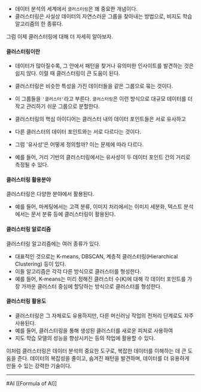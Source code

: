 - 데이터 분석의 세계에서 `클러스터링`은 꽤 중요한 개념이다. 
- 클러스터링은 사실상 데이터의 자연스러운 그룹을 찾아내는 방법으로, 비지도 학습 알고리즘의 한 종류다. 

그럼 이제 클러스터링에 대해 더 자세히 알아보자.

#### 클러스터링이란

- 데이터가 많아질수록, 그 안에서 패턴을 찾거나 유의미한 인사이트를 발견하는 것은 쉽지 않다. 이럴 때 클러스터링이 큰 도움이 된다. 
- 클러스터링은 비슷한 특성을 가진 데이터들을 같은 그룹으로 묶는 것이다. 
- 이 그룹들을 `'클러스터'`라고 부른다. `클러스터링`은 이런 방식으로 대규모 데이터를 더 작고 관리하기 쉬운 그룹으로 분할한다.

- 클러스터링의 핵심 아이디어는 클러스터 내의 데이터 포인트들은 서로 유사하고 
- 다른 클러스터의 데이터 포인트와는 서로 다르다는 것이다. 
- 그럼 '유사성'은 어떻게 정의할까? 이는 문제에 따라 다르다. 
- 예를 들어, 거리 기반의 클러스터링에서는 유사성이 두 데이터 포인트 간의 거리로 측정될 수 있다.

#### 클러스터링 활용분야

클러스터링은 다양한 분야에서 활용된다. 
- 예를 들어, 마케팅에서는 고객 분류, 이미지 처리에서는 이미지 세분화, 텍스트 분석에서는 문서 분류 등에 클러스터링이 활용된다.

#### 클러스터링 알로리즘

클러스터링 알고리즘에는 여러 종류가 있다. 
- 대표적인 것으로는 K-means, DBSCAN, 계층적 클러스터링(Hierarchical Clustering) 등이 있다. 
- 이들 알고리즘은 각각 다른 방식으로 클러스터를 형성한다. 
- 예를 들어, K-means는 미리 정해진 클러스터 수(K)에 대해 각 데이터 포인트를 가장 가까운 클러스터 중심에 할당하는 방식으로 클러스터를 형성한다.

#### 클러스터링 활용도

- 클러스터링은 그 자체로도 유용하지만, 다른 머신러닝 작업의 전처리 단계로도 자주 사용된다. 
- 예를 들어, 클러스터링을 통해 생성된 클러스터를 새로운 피처로 사용하여 
- 지도 학습 모델의 성능을 향상시키는 등의 작업에 활용할 수 있다.

이처럼 클러스터링은 데이터 분석의 중요한 도구로, 복잡한 데이터를 이해하는 데 큰 도움을 준다. 
데이터의 복잡성을 줄이고, 숨겨진 패턴을 발견하며, 데이터를 더 유용하게 만들 수 있는 강력한 기술이다.

--- 
#AI [[Formula of AI]] 
